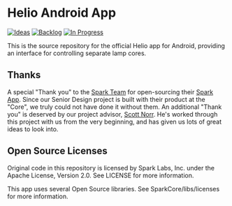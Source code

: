 # Helio Android App
[![Ideas](https://badge.waffle.io/berna228/android-app.png?label=ideas&title=Ideas)](http://waffle.io/berna228/android-app)
[![Backlog](https://badge.waffle.io/berna228/android-app.png?label=backlog&title=Backlog)](http://waffle.io/berna228/android-app)
[![In Progress](https://badge.waffle.io/berna228/android-app.png?label=in%20progress&title=In%20Progress)](http://waffle.io/berna228/android-app)

This is the source repository for the official Helio app for Android, providing an interface for controlling separate lamp cores.

## Thanks
A special "Thank you" to the [Spark Team](spark.io) for open-sourcing their [Spark App](https://github.com/spark/android-app/).
Since our Senior Design project is built with their product at the "Core", we truly could not have done it without them.
An additional "Thank you" is deserved by our project advisor, [Scott Norr](www.d.umn.edu/~snorr). He's worked through this project with us from the very beginning, and has given us lots of great ideas to look into.

## Open Source Licenses

Original code in this repository is licensed by Spark Labs, Inc. under the Apache License, Version 2.0.
See LICENSE for more information.

This app uses several Open Source libraries. See SparkCore/libs/licenses for more information.
